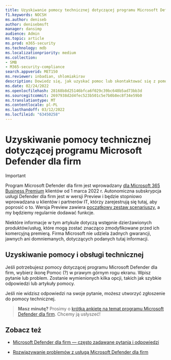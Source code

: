 ```yaml
---
title: Uzyskiwanie pomocy technicznej dotyczącej programu Microsoft Defender dla firm
f1.keywords: NOCSH
ms.author: deniseb
author: denisebmsft
manager: dansimp
audience: Admin
ms.topic: article
ms.prod: m365-security
ms.technology: mdb
ms.localizationpriority: medium
ms.collection:
- SMB
- M365-security-compliance
search.appverid: MET150
ms.reviewer: inbadian, shlomiakirav
description: Dowiedz się, jak uzyskać pomoc lub skontaktować się z pomocą techniczną w programie Microsoft Defender dla firm
ms.date: 02/24/2022
ms.openlocfilehash: 28168b8d25146bfca6f029c39bc648b5ad73bb3d
ms.sourcegitcommit: 2697938d2d4fec523b501c5e7b0b8ec8f34e59b0
ms.translationtype: MT
ms.contentlocale: pl-PL
ms.lasthandoff: 03/12/2022
ms.locfileid: "63450258"
---
```

# <a name="get-help-and-support-for-microsoft-defender-for-business"></a>Uzyskiwanie pomocy technicznej dotyczącej programu Microsoft Defender dla firm

> [!IMPORTANT]
> Program Microsoft Defender dla firm jest wprowadzany [dla Microsoft 365 Business Premium](../../business-premium/index.md) klientów od 1 marca 2022 r. Autonomiczna subskrypcja usługi Defender dla firm jest w wersji Preview i będzie stopniowo wprowadzana u klientów i partnerów IT, [](https://aka.ms/mdb-preview) którzy zarejestrują się tutaj, aby poprosić o to. Wersja Preview zawiera [początkowy zestaw scenariuszy](mdb-tutorials.md#try-these-preview-scenarios), a my będziemy regularnie dodawać funkcje.
> 
> Niektóre informacje w tym artykule dotyczą wstępnie dzierżawionych produktów/usług, które mogą zostać znacząco zmodyfikowane przed ich komercyjną premierą. Firma Microsoft nie udziela żadnych gwarancji, jawnych ani domniemanych, dotyczących podanych tutaj informacji. 

## <a name="get-help-and-support"></a>Uzyskiwanie pomocy i obsługi technicznej

Jeśli potrzebujesz pomocy dotyczącej programu Microsoft Defender dla firm, wybierz ikonę Pomoc (?) w prawym górnym rogu ekranu. Wpisz pytanie lub problem. Zostanie wymienionych kilka opcji, takich jak szybkie odpowiedzi lub artykuły pomocy.

Jeśli nie widzisz odpowiedzi na swoje pytanie, możesz utworzyć zgłoszenie do pomocy technicznej.

>
> **Masz minutę?**
> Prosimy o <a href="https://microsoft.qualtrics.com/jfe/form/SV_0JPjTPHGEWTQr4y" target="_blank">krótką ankietę na temat programu Microsoft Defender dla firm</a>. Chcemy ją usłyszeć!
>

## <a name="see-also"></a>Zobacz też

- [Microsoft Defender dla firm — często zadawane pytania i odpowiedzi](mdb-faq.yml)

- [Rozwiązywanie problemów z usługą Microsoft Defender dla firm](mdb-troubleshooting.yml) 